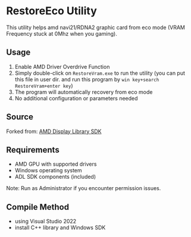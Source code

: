 # RestoreEco Utility

This utility helps amd navi21/RDNA2 graphic card from eco mode (VRAM Frequency stuck at 0Mhz when you gaming).

## Usage
1. Enable AMD Driver Overdrive Function
2. Simply double-click on `RestoreVram.exe` to run the utility (you can put this file in user dir. and run this program by `win key+search RestoreVram+enter key`)
3. The program will automatically recovery from eco mode
4. No additional configuration or parameters needed

## Source
Forked from: [AMD Display Library SDK](https://github.com/GPUOpen-LibrariesAndSDKs/display-library/)

## Requirements
- AMD GPU with supported drivers
- Windows operating system
- ADL SDK components (included)

Note: Run as Administrator if you encounter permission issues.

## Compile Method
- using Visual Studio 2022 
- install C++ library and Windows SDK